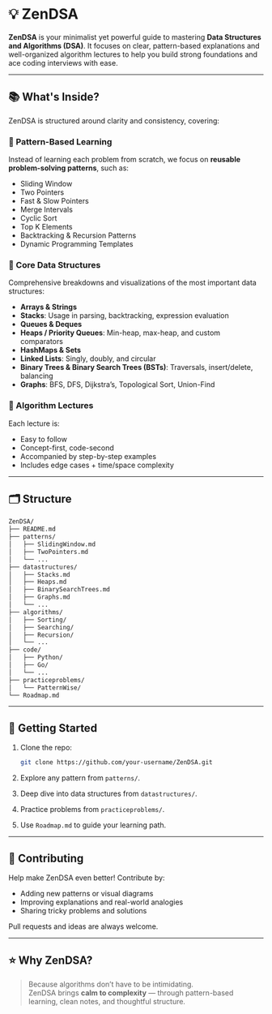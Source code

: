 # 💡 ZenDSA

**ZenDSA** is your minimalist yet powerful guide to mastering **Data Structures and Algorithms (DSA)**. It focuses on clear, pattern-based explanations and well-organized algorithm lectures to help you build strong foundations and ace coding interviews with ease.

---

## 📚 What's Inside?

ZenDSA is structured around clarity and consistency, covering:

### 🔁 Pattern-Based Learning

Instead of learning each problem from scratch, we focus on **reusable problem-solving patterns**, such as:

- Sliding Window  
- Two Pointers  
- Fast & Slow Pointers  
- Merge Intervals  
- Cyclic Sort  
- Top K Elements  
- Backtracking & Recursion Patterns  
- Dynamic Programming Templates  

### 🧱 Core Data Structures

Comprehensive breakdowns and visualizations of the most important data structures:

- **Arrays & Strings**
- **Stacks**: Usage in parsing, backtracking, expression evaluation
- **Queues & Deques**
- **Heaps / Priority Queues**: Min-heap, max-heap, and custom comparators
- **HashMaps & Sets**
- **Linked Lists**: Singly, doubly, and circular
- **Binary Trees & Binary Search Trees (BSTs)**: Traversals, insert/delete, balancing
- **Graphs**: BFS, DFS, Dijkstra’s, Topological Sort, Union-Find

### 📘 Algorithm Lectures

Each lecture is:
- Easy to follow  
- Concept-first, code-second  
- Accompanied by step-by-step examples  
- Includes edge cases + time/space complexity

---

## 🗂️ Structure

```bash
ZenDSA/
├── README.md
├── patterns/
│   ├── SlidingWindow.md
│   ├── TwoPointers.md
│   └── ...
├── datastructures/
│   ├── Stacks.md
│   ├── Heaps.md
│   ├── BinarySearchTrees.md
│   ├── Graphs.md
│   └── ...
├── algorithms/
│   ├── Sorting/
│   ├── Searching/
│   ├── Recursion/
│   └── ...
├── code/
│   ├── Python/
│   ├── Go/
│   └── ...
├── practiceproblems/
│   └── PatternWise/
└── Roadmap.md
```

---

## 🚀 Getting Started

1. Clone the repo:
   ```bash
   git clone https://github.com/your-username/ZenDSA.git
   ```

2. Explore any pattern from `patterns/`.

3. Deep dive into data structures from `datastructures/`.

4. Practice problems from `practiceproblems/`.

5. Use `Roadmap.md` to guide your learning path.

---

## 🤝 Contributing

Help make ZenDSA even better! Contribute by:

- Adding new patterns or visual diagrams
- Improving explanations and real-world analogies
- Sharing tricky problems and solutions

Pull requests and ideas are always welcome.

---

## ⭐ Why ZenDSA?

> Because algorithms don’t have to be intimidating.  
ZenDSA brings **calm to complexity** — through pattern-based learning, clean notes, and thoughtful structure.

